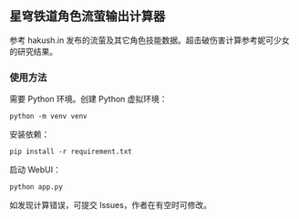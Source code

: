 ## 星穹铁道角色流萤输出计算器

参考 hakush.in 发布的流萤及其它角色技能数据。超击破伤害计算参考妮可少女的研究结果。

### 使用方法

需要 Python 环境。创建 Python 虚拟环境：

```
python -m venv venv
```

安装依赖：

```
pip install -r requirement.txt
```

启动 WebUI：

```
python app.py
```

如发现计算错误，可提交 Issues，作者在有空时可修改。